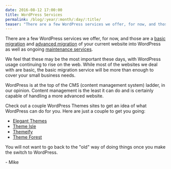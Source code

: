 ```yaml
---
date: 2016-08-12 17:00:00
title: WordPress Services
permalink: /blog/:year/:month/:day/:title/
teaser: "There are a few WordPress services we offer, for now, and those are..."
---
```


There are a few WordPress services we offer, for now, and those are a [basic migration](http://mikefontenot.me/migration/basic) and [advanced migration](http://mikefontenot.me/migration/basic) of your current website into WordPress as well as ongoing [maintenance services](http://mikefontenot.me/maintenance).

We feel that these may be the most important these days, with WordPress usage continuing to rise on the web.  While most of the websites we deal with are basic, the basic migration service will be more than enough to cover your small business needs.

WordPress is at the top of the CMS (content management system) ladder, in our opinion.  Content management is the least it can do and is certainly capable of handling a more advanced website.

Check out a couple WordPress Themes sites to get an idea of what WordPress can do for you.  Here are just a couple to get you going:
  - [Elegant Themes](http://www.elegantthemes.com)
  - [Theme Isle](http://themeisle.com/wordpress-themes/)
  - [Themeify](https://themify.me/)
  - [Theme Forest](https://themeforest.net/)

You will not want to go back to the "old" way of doing things once you make the switch to WordPress.

\- Mike
